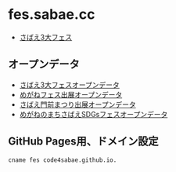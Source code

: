 # fes.sabae.cc

- [さばえ3大フェス](https://fes.sabae.cc/)

## オープンデータ

- [さばえ3大フェスオープンデータ](index.csv)
- [めがねフェス出展オープンデータ](meganefes.csv)
- [さばえ門前まつり出展オープンデータ](monzenfes.csv)
- [めがねのまちさばえSDGsフェスオープンデータ](sdgsfes.csv)

## GitHub Pages用、ドメイン設定

```
cname fes code4sabae.github.io.
```
